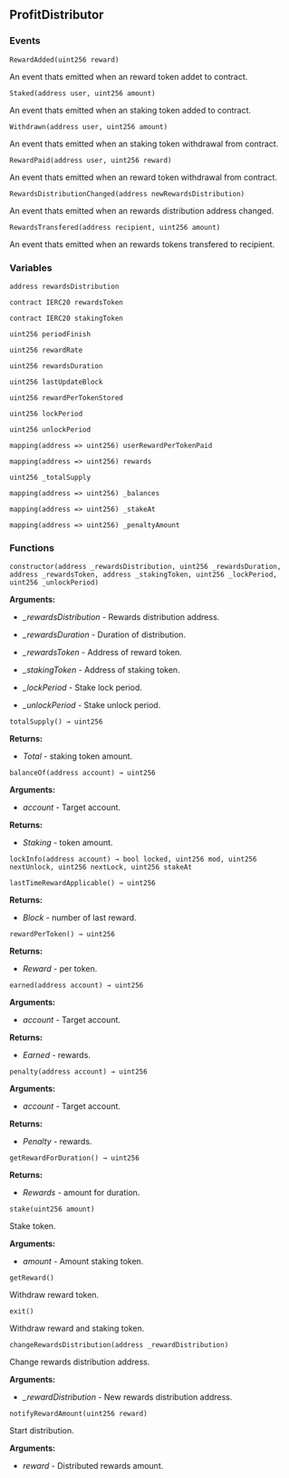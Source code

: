 ## ProfitDistributor





### Events
```solidity
RewardAdded(uint256 reward)
```

An event thats emitted when an reward token addet to contract.



```solidity
Staked(address user, uint256 amount)
```

An event thats emitted when an staking token added to contract.



```solidity
Withdrawn(address user, uint256 amount)
```

An event thats emitted when an staking token withdrawal from contract.



```solidity
RewardPaid(address user, uint256 reward)
```

An event thats emitted when an reward token withdrawal from contract.



```solidity
RewardsDistributionChanged(address newRewardsDistribution)
```

An event thats emitted when an rewards distribution address changed.



```solidity
RewardsTransfered(address recipient, uint256 amount)
```

An event thats emitted when an rewards tokens transfered to recipient.




### Variables
```solidity
address rewardsDistribution
```

```solidity
contract IERC20 rewardsToken
```

```solidity
contract IERC20 stakingToken
```

```solidity
uint256 periodFinish
```

```solidity
uint256 rewardRate
```

```solidity
uint256 rewardsDuration
```

```solidity
uint256 lastUpdateBlock
```

```solidity
uint256 rewardPerTokenStored
```

```solidity
uint256 lockPeriod
```

```solidity
uint256 unlockPeriod
```

```solidity
mapping(address => uint256) userRewardPerTokenPaid
```

```solidity
mapping(address => uint256) rewards
```

```solidity
uint256 _totalSupply
```

```solidity
mapping(address => uint256) _balances
```

```solidity
mapping(address => uint256) _stakeAt
```

```solidity
mapping(address => uint256) _penaltyAmount
```


### Functions
```solidity
constructor(address _rewardsDistribution, uint256 _rewardsDuration, address _rewardsToken, address _stakingToken, uint256 _lockPeriod, uint256 _unlockPeriod)
```





**Arguments:**
- *_rewardsDistribution* - Rewards distribution address.

- *_rewardsDuration* - Duration of distribution.

- *_rewardsToken* - Address of reward token.

- *_stakingToken* - Address of staking token.

- *_lockPeriod* - Stake lock period.

- *_unlockPeriod* - Stake unlock period.

```solidity
totalSupply() → uint256
```





**Returns:**
- *Total* - staking token amount.

```solidity
balanceOf(address account) → uint256
```





**Arguments:**
- *account* - Target account.


**Returns:**
- *Staking* - token amount.

```solidity
lockInfo(address account) → bool locked, uint256 mod, uint256 nextUnlock, uint256 nextLock, uint256 stakeAt
```





```solidity
lastTimeRewardApplicable() → uint256
```





**Returns:**
- *Block* - number of last reward.

```solidity
rewardPerToken() → uint256
```





**Returns:**
- *Reward* - per token.

```solidity
earned(address account) → uint256
```





**Arguments:**
- *account* - Target account.


**Returns:**
- *Earned* - rewards.

```solidity
penalty(address account) → uint256
```





**Arguments:**
- *account* - Target account.


**Returns:**
- *Penalty* - rewards.

```solidity
getRewardForDuration() → uint256
```





**Returns:**
- *Rewards* - amount for duration.

```solidity
stake(uint256 amount)
```

Stake token.




**Arguments:**
- *amount* - Amount staking token.

```solidity
getReward()
```

Withdraw reward token.



```solidity
exit()
```

Withdraw reward and staking token.



```solidity
changeRewardsDistribution(address _rewardDistribution)
```

Change rewards distribution address.




**Arguments:**
- *_rewardDistribution* - New rewards distribution address.

```solidity
notifyRewardAmount(uint256 reward)
```

Start distribution.




**Arguments:**
- *reward* - Distributed rewards amount.

